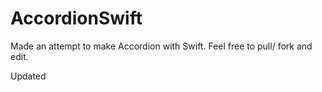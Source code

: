 # AccordionSwift
Made an attempt to make Accordion with Swift. Feel free to pull/ fork and edit.

Updated
